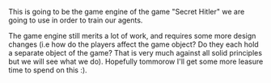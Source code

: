 This is going to be the game engine of the game "Secret Hitler" we are going to use in order to train our agents.

The game engine still merits a lot of work, and requires some more design changes (i.e how do the players affect the game object? Do they each hold a separate object of the game? That is very much against all solid principles but we will see what we do).
Hopefully tommorow I'll get some more leasure time to spend on this :).
